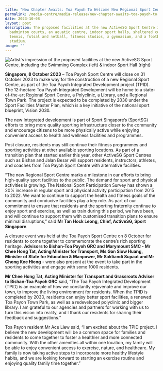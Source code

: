 ```yaml
---
title: "New Chapter Awaits: Toa Payoh To Welcome New Regional Sport Centre"
permalink: /media-centre/media-release/new-chapter-awaits-toa-payoh-to-welcome-new-regional-sport-centre/
date: 2023-10-08
layout: post
description: The proposed facilities at the new ActiveSG Sport Centre include
  badminton courts, an aquatic centre, indoor sport halls, sheltered courts for
  tennis, futsal and netball, fitness studios, a gymnasium, and a football
  stadium.
image: ""
---
```

![**Artist's impression of the proposed facilities at the new ActiveSG Sport Centre, including the Swimming Complex (left) & indoor Sport Hall (right)**](/images/Media%20Centre/Media%20Release/2023/October/swimming%20complex%20(left)%20&%20indoor%20sport%20hall%20(right).png)

**Singapore, 8 October 2023** – Toa Payoh Sport Centre will close on 31 October 2023 to make way for the construction of a new Regional Sport Centre, as part of the Toa Payoh Integrated Development project (TPID). The 12-hectare Toa Payoh Integrated Development will be home to a state-of-the-art Regional Sport Centre, a Polyclinic, a Library, and a Regional Town Park. The project is expected to be completed by 2030 under the Sport Facilities Master Plan, which is a key initiative of the national sport blueprint, Vision 2030.

The new Integrated development is part of Sport Singapore’s (SportSG) efforts to bring more quality sporting infrastructure closer to the community and encourage citizens to be more physically active while enjoying convenient access to health and wellness facilities and programmes.


Post closure, residents may still continue their fitness programmes and sporting activities at other available sporting locations. As part of a transition plan that started earlier this year, other ActiveSG Sport Centres such as Bishan and Jalan Besar will support residents, instructors, athletes, and coaches from Toa Payoh Sport Centre with alternative facilities.

“The new Regional Sport Centre marks a milestone in our efforts to bring high-quality sport facilities to the public. The demand for sport and physical activities is growing. The National Sport Participation Survey has shown a 20% increase in regular sport and physical activity participation from 2015 to 2022. We want to continue to support the health and fitness goals of the community and conducive facilities play a key role. As part of our commitment to ensure that residents and the sporting fraternity continue to enjoy sport and exercise, as well as train during this period, we have been, and will continue to support them with customised transition plans to ensure minimal disruptions,” said **Mr Tan Hock Leong, Chief, ActiveSG, Sport Singapore**.

A closure event was held at the Toa Payoh Sport Centre on 8 October for residents to come together to commemorate the centre’s rich sporting heritage. **Advisors to Bishan-Toa Payoh GRC and Marymount SMC - Mr Chee Hong Tat, Acting Minister for Transport, Ms Gan Siow Huang, Minister of State for Education & Manpower, Mr Saktiandi Supaat and Mr Chong Kee Hiong** - were also present at the event to take part in the sporting activities and engage with some 1000 residents.

**Mr Chee Hong Tat, Acting Minister for Transport and Grassroots Adviser to Bishan-Toa Payoh GRC** said, “The Toa Payoh Integrated Development (TPID) is an example of how we constantly rejuvenate and improve our town, to improve the living environment for residents. When the TPID is completed by 2030, residents can enjoy better sport facilities, a renewed Toa Payoh Town Park, as well as a redeveloped polyclinic and bigger library. I am grateful to our
agencies and partners for working with us to turn this vision into reality, and I thank our residents for sharing their feedback and suggestions.”

Toa Payoh resident Mr Ace Liew said, “I am excited about the TPID project. I believe the new development will be a common space for families and residents to come together to foster a healthier and more connected community. With the other amenities all within one location, my family will be able to enjoy convenient access to exercise, nature, and healthcare. My family is now taking active steps to incorporate more healthy lifestyle habits, and we are looking forward to starting an exercise routine and enjoying quality family time together.”